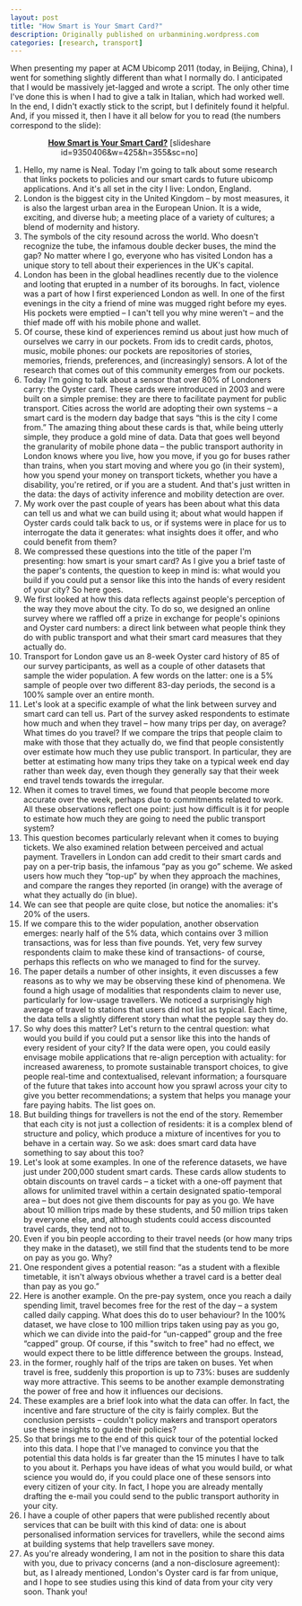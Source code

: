 ```yaml
---
layout: post
title: "How Smart is Your Smart Card?"
description: Originally published on urbanmining.wordpress.com
categories: [research, transport]
---
```


When presenting my paper at ACM Ubicomp 2011 (today, in Beijing, China), I went for something slightly different than what I normally do. I anticipated that I would be massively jet-lagged and wrote a script. The only other time I've done this is when I had to give a talk in Italian, which had worked well. In the end, I didn't exactly stick to the script, but I definitely found it helpful. And, if you missed it, then I have it all below for you to read (the numbers correspond to the slide):

<div id="__ss_9350406" style="width:425px;">
<p style="text-align:center;"><strong><a title="How Smart is Your Smart Card?" href="http://www.slideshare.net/neal.lathia/how-smart-is-your-smart-card" target="_blank">How Smart is Your Smart Card?</a></strong> [slideshare id=9350406&amp;w=425&amp;h=355&amp;sc=no]</p>

</div>
<ol>
	<li>Hello, my name is Neal. Today I'm going to talk about some research that links pockets to policies and our smart cards to future ubicomp applications. And it's all set in the city I live: London, England.</li>
	<li>London is the biggest city in the United Kingdom – by most measures, it is also the largest urban area in the European Union. It is a wide, exciting, and diverse hub; a meeting place of a variety of cultures; a blend of modernity and history.</li>
	<li>The symbols of the city resound across the world. Who doesn't recognize the tube, the infamous double decker buses, the mind the gap? No matter where I go, everyone who has visited London has a unique story to tell about their experiences in the UK's capital.</li>
	<li>London has been in the global headlines recently due to the violence and looting that erupted in a number of its boroughs. In fact, violence was a part of how I first experienced London as well. In one of the first evenings in the city a friend of mine was mugged right before my eyes. His pockets were emptied – I can't tell you why mine weren't – and the thief made off with his mobile phone and wallet.</li>
	<li>Of course, these kind of experiences remind us about just how much of ourselves we carry in our pockets. From ids to credit cards, photos, music, mobile phones: our pockets are repositories of stories, memories, friends, preferences, and (increasingly) sensors. A lot of the research that comes out of this community emerges from our pockets.</li>
	<li>Today I'm going to talk about a sensor that over 80% of Londoners carry: the Oyster card. These cards were introduced in 2003 and were built on a simple premise: they are there to facilitate payment for public transport. Cities across the world are adopting their own systems – a smart card is the modern day badge that says “this is the city I come from.” The amazing thing about these cards is that, while being utterly simple, they produce a gold mine of data. Data that goes well beyond the granularity of mobile phone data – the public transport authority in London knows where you live, how you move, if you go for buses rather than trains, when you start moving and where you go (in their system), how you spend your money on transport tickets, whether you have a disability, you're retired, or if you are a student. And that's just written in the data: the days of activity inference and mobility detection are over.</li>
	<li>My work over the past couple of years has been about what this data can tell us and what we can build using it; about what would happen if Oyster cards could talk back to us, or if systems were in place for us to interrogate the data it generates: what insights does it offer, and who could benefit from them?</li>
	<li>We compressed these questions into the title of the paper I'm presenting: how smart is your smart card? As I give you a brief taste of the paper's contents, the question to keep in mind is: what would you build if you could put a sensor like this into the hands of every resident of your city? So here goes.</li>
	<li>We first looked at how this data reflects against people's perception of the way they move about the city. To do so, we designed an online survey where we raffled off a prize in exchange for people's opinions and Oyster card numbers: a direct link between what people think they do with public transport and what their smart card measures that they actually do.</li>
	<li>Transport for London gave us an 8-week Oyster card history of 85 of our survey participants, as well as a couple of other datasets that sample the wider population. A few words on the latter: one is a 5% sample of people over two different 83-day periods, the second is a 100% sample over an entire month.</li>
	<li>Let's look at a specific example of what the link between survey and smart card can tell us. Part of the survey asked respondents to estimate how much and when they travel – how many trips per day, on average? What times do you travel? If we compare the trips that people claim to make with those that they actually do, we find that people consistently over estimate how much they use public transport. In particular, they are better at estimating how many trips they take on a typical week end day rather than week day, even though they generally say that their week end travel tends towards the irregular.</li>
	<li>When it comes to travel times, we found that people become more accurate over the week, perhaps due to commitments related to work. All these observations reflect one point: just how difficult is it for people to estimate how much they are going to need the public transport system?</li>
	<li>This question becomes particularly relevant when it comes to buying tickets. We also examined relation between perceived and actual payment. Travellers in London can add credit to their smart cards and pay on a per-trip basis, the infamous “pay as you go” scheme. We asked users how much they “top-up” by when they approach the machines, and compare the ranges they reported (in orange) with the average of what they actually do (in blue).</li>
	<li>We can see that people are quite close, but notice the anomalies: it's 20% of the users.</li>
	<li>If we compare this to the wider population, another observation emerges: nearly half of the 5% data, which contains over 3 million transactions, was for less than five pounds. Yet, very few survey respondents claim to make these kind of transactions- of course, perhaps this reflects on who we managed to find for the survey.</li>
	<li>The paper details a number of other insights, it even discusses a few reasons as to why we may be observing these kind of phenomena. We found a high usage of modalities that respondents claim to never use, particularly for low-usage travellers. We noticed a surprisingly high average of travel to stations that users did not list as typical. Each time, the data tells a slightly different story than what the people say they do.</li>
	<li>So why does this matter? Let's return to the central question: what would you build if you could put a sensor like this into the hands of every resident of your city? If the data were open, you could easily envisage mobile applications that re-align perception with actuality: for increased awareness, to promote sustainable transport choices, to give people real-time and contextualised, relevant information; a foursquare of the future that takes into account how you sprawl across your city to give you better recommendations; a system that helps you manage your fare paying habits. The list goes on.</li>
	<li>But building things for travellers is not the end of the story. Remember that each city is not just a collection of residents: it is a complex blend of structure and policy, which produce a mixture of incentives for you to behave in a certain way. So we ask: does smart card data have something to say about this too?</li>
	<li>Let's look at some examples. In one of the reference datasets, we have just under 200,000 student smart cards. These cards allow students to obtain discounts on travel cards – a ticket with a one-off payment that allows for unlimited travel within a certain designated spatio-temporal area – but does not give them discounts for pay as you go. We have about 10 million trips made by these students, and 50 million trips taken by everyone else, and, although students could access discounted travel cards, they tend not to.</li>
	<li>Even if you bin people according to their travel needs (or how many trips they make in the dataset), we still find that the students tend to be more on pay as you go. Why?</li>
	<li>One respondent gives a potential reason: “as a student with a flexible timetable, it isn't always obvious whether a travel card is a better deal than pay as you go.”</li>
	<li>Here is another example. On the pre-pay system, once you reach a daily spending limit, travel becomes free for the rest of the day – a system called daily capping. What does this do to user behaviour? In the 100% dataset, we have close to 100 million trips taken using pay as you go, which we can divide into the paid-for “un-capped” group and the free “capped” group. Of course, if this "switch to free" had no effect, we would expect there to be little difference between the groups. Instead,</li>
	<li>in the former, roughly half of the trips are taken on buses. Yet when travel is free, suddenly this proportion is up to 73%: buses are suddenly way more attractive. This seems to be another example demonstrating the power of free and how it influences our decisions.</li>
	<li>These examples are a brief look into what the data can offer. In fact, the incentive and fare structure of the city is fairly complex. But the conclusion persists – couldn't policy makers and transport operators use these insights to guide their policies?</li>
	<li>So that brings me to the end of this quick tour of the potential locked into this data. I hope that I've managed to convince you that the potential this data holds is far greater than the 15 minutes I have to talk to you about it. Perhaps you have ideas of what you would build, or what science you would do, if you could place one of these sensors into every citizen of your city. In fact, I hope you are already mentally drafting the e-mail you could send to the public transport authority in your city.</li>
	<li>I have a couple of other papers that were published recently about services that can be built with this kind of data: one is about personalised information services for travellers, while the second aims at building systems that help travellers save money.</li>
	<li>As you're already wondering, I am not in the position to share this data with you, due to privacy concerns (and a non-disclosure agreement): but, as I already mentioned, London's Oyster card is far from unique, and I hope to see studies using this kind of data from your city very soon. Thank you!</li>
</ol>